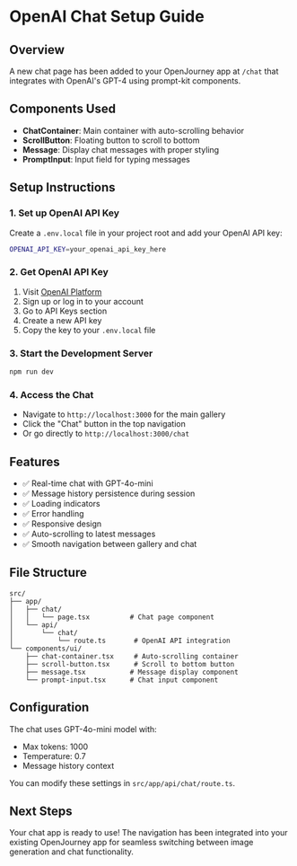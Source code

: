 # OpenAI Chat Setup Guide

## Overview
A new chat page has been added to your OpenJourney app at `/chat` that integrates with OpenAI's GPT-4 using prompt-kit components.

## Components Used
- **ChatContainer**: Main container with auto-scrolling behavior
- **ScrollButton**: Floating button to scroll to bottom 
- **Message**: Display chat messages with proper styling
- **PromptInput**: Input field for typing messages

## Setup Instructions

### 1. Set up OpenAI API Key
Create a `.env.local` file in your project root and add your OpenAI API key:

```bash
OPENAI_API_KEY=your_openai_api_key_here
```

### 2. Get OpenAI API Key
1. Visit [OpenAI Platform](https://platform.openai.com/)
2. Sign up or log in to your account
3. Go to API Keys section
4. Create a new API key
5. Copy the key to your `.env.local` file

### 3. Start the Development Server
```bash
npm run dev
```

### 4. Access the Chat
- Navigate to `http://localhost:3000` for the main gallery
- Click the "Chat" button in the top navigation
- Or go directly to `http://localhost:3000/chat`

## Features
- ✅ Real-time chat with GPT-4o-mini
- ✅ Message history persistence during session
- ✅ Loading indicators
- ✅ Error handling
- ✅ Responsive design
- ✅ Auto-scrolling to latest messages
- ✅ Smooth navigation between gallery and chat

## File Structure
```
src/
├── app/
│   ├── chat/
│   │   └── page.tsx          # Chat page component
│   └── api/
│       └── chat/
│           └── route.ts       # OpenAI API integration
└── components/ui/
    ├── chat-container.tsx     # Auto-scrolling container
    ├── scroll-button.tsx      # Scroll to bottom button
    ├── message.tsx           # Message display component
    └── prompt-input.tsx      # Chat input component
```

## Configuration
The chat uses GPT-4o-mini model with:
- Max tokens: 1000
- Temperature: 0.7
- Message history context

You can modify these settings in `src/app/api/chat/route.ts`.

## Next Steps
Your chat app is ready to use! The navigation has been integrated into your existing OpenJourney app for seamless switching between image generation and chat functionality.